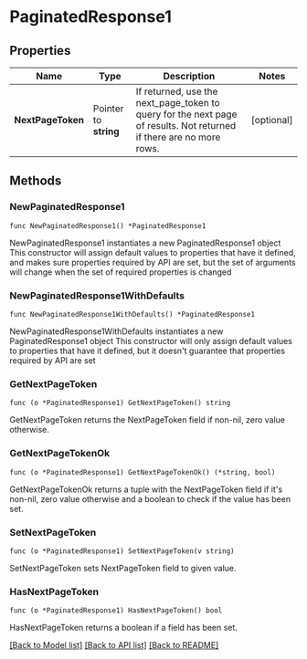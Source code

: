 # PaginatedResponse1

## Properties

Name | Type | Description | Notes
------------ | ------------- | ------------- | -------------
**NextPageToken** | Pointer to **string** | If returned, use the next_page_token to query for the next page of results. Not returned if there are no more rows. | [optional] 

## Methods

### NewPaginatedResponse1

`func NewPaginatedResponse1() *PaginatedResponse1`

NewPaginatedResponse1 instantiates a new PaginatedResponse1 object
This constructor will assign default values to properties that have it defined,
and makes sure properties required by API are set, but the set of arguments
will change when the set of required properties is changed

### NewPaginatedResponse1WithDefaults

`func NewPaginatedResponse1WithDefaults() *PaginatedResponse1`

NewPaginatedResponse1WithDefaults instantiates a new PaginatedResponse1 object
This constructor will only assign default values to properties that have it defined,
but it doesn't guarantee that properties required by API are set

### GetNextPageToken

`func (o *PaginatedResponse1) GetNextPageToken() string`

GetNextPageToken returns the NextPageToken field if non-nil, zero value otherwise.

### GetNextPageTokenOk

`func (o *PaginatedResponse1) GetNextPageTokenOk() (*string, bool)`

GetNextPageTokenOk returns a tuple with the NextPageToken field if it's non-nil, zero value otherwise
and a boolean to check if the value has been set.

### SetNextPageToken

`func (o *PaginatedResponse1) SetNextPageToken(v string)`

SetNextPageToken sets NextPageToken field to given value.

### HasNextPageToken

`func (o *PaginatedResponse1) HasNextPageToken() bool`

HasNextPageToken returns a boolean if a field has been set.


[[Back to Model list]](../README.md#documentation-for-models) [[Back to API list]](../README.md#documentation-for-api-endpoints) [[Back to README]](../README.md)


